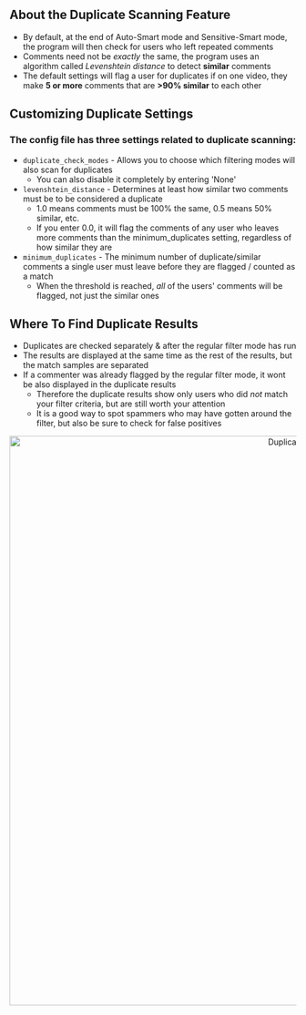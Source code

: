 ## About the Duplicate Scanning Feature
* By default, at the end of Auto-Smart mode and Sensitive-Smart mode, the program will then check for users who left repeated comments
* Comments need not be _exactly_ the same, the program uses an algorithm called _Levenshtein distance_ to detect **similar** comments
* The default settings will flag a user for duplicates if on one video, they make **5 or more** comments that are **>90% similar** to each other

## Customizing Duplicate Settings
### The config file has three settings related to duplicate scanning:
* `duplicate_check_modes` - Allows you to choose which filtering modes will also scan for duplicates
   * You can also disable it completely by entering 'None'
* `levenshtein_distance` - Determines at least how similar two comments must be to be considered a duplicate
   * 1.0 means comments must be 100% the same, 0.5 means 50% similar, etc.
   * If you enter 0.0, it will flag the comments of any user who leaves more comments than the minimum_duplicates setting, regardless of how similar they are
* `minimum_duplicates` - The minimum number of duplicate/similar comments a single user must leave before they are flagged / counted as a match
   * When the threshold is reached, _all_ of the users' comments will be flagged, not just the similar ones


## Where To Find Duplicate Results
* Duplicates are checked separately & after the regular filter mode has run
* The results are displayed at the same time as the rest of the results, but the match samples are separated
* If a commenter was already flagged by the regular filter mode, it wont be also displayed in the duplicate results
   * Therefore the duplicate results show only users who did _not_ match your filter criteria, but are still worth your attention
   * It is a good way to spot spammers who may have gotten around the filter, but also be sure to check for false positives

<p align="center"><img width="1000" alt="Duplicate Match" src="https://i.imgur.com/eCDl4JE.png"></p>